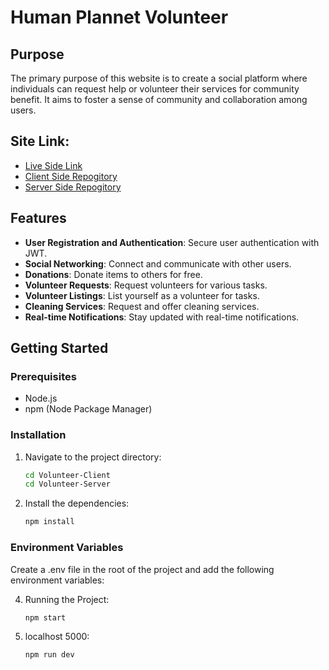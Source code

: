 # Human Plannet Volunteer

## Purpose
The primary purpose of this website is to create a social platform where individuals can request help or volunteer their services for community benefit. It aims to foster a sense of community and collaboration among users.

## Site Link:
- [Live Side Link](https://human-plannet-a11.web.app)
- [Client Side Repogitory](https://github.com/hasanalam365/Volunteer-Client)
- [Server Side Repogitory](https://github.com/hasanalam365/Volunteer-Server)


## Features

- **User Registration and Authentication**: Secure user authentication with JWT.
- **Social Networking**: Connect and communicate with other users.
- **Donations**: Donate items to others for free.
- **Volunteer Requests**: Request volunteers for various tasks.
- **Volunteer Listings**: List yourself as a volunteer for tasks.
- **Cleaning Services**: Request and offer cleaning services.
- **Real-time Notifications**: Stay updated with real-time notifications.

## Getting Started

### Prerequisites

- Node.js
- npm (Node Package Manager)


### Installation


1. Navigate to the project directory:
   ```sh
   cd Volunteer-Client
   cd Volunteer-Server

2. Install the dependencies:
   ```sh
   npm install

### Environment Variables
Create a .env file in the root of the project and add the following environment variables:


4. Running the Project:
   ```sh
   npm start

5. localhost 5000:
   ```sh
   npm run dev

